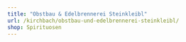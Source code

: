```yaml
---
title: "Obstbau & Edelbrennerei Steinkleibl"
url: /kirchbach/obstbau-und-edelbrennerei-steinkleibl/
shop: Spirituosen
---
```

